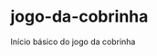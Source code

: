 # jogo-da-cobrinha
Início básico do jogo da cobrinha
<!DOCTYPE html>
<html>
<head>
    <title>Snake Game</title>
         
</head>
<body>
    <canvas id="stage" width="600" height="600"></canvas>
    <script type="text/javascript">
        window.onload = function(){

            var stage = document.getElementById('stage');
            var ctx = stage.getContext("2d");
            document.addEventListener("keydown", keyPush);
            setInterval(game, 85); 
             
            const vel = 1;

            var vx = vy = 0;
            var px = 10;
            var py = 15;
            var tp = 30;
            var qp = 20;
            var ax=ay=15;

            var trail = [];
            tail = 5;

            function game(){
                px += vx;
                py += vy;     
                
                if (px < 0) {
                    px = qp-1;
                }
                if(px > qp-1) {
                    px = 0;
                }
                if (py < 0) {
                    py = qp-1;
                }
                if (py > qp-1) {
                    py = 0;
                }
                ctx.fillStyle = "green";
                ctx.fillRect(0,0, stage.width, stage.height);

                ctx.fillStyle = "red";
                ctx.fillRect(ax*tp, ay*tp, tp, tp);

                ctx.fillStyle = "brown";
                for (var i = 0; i < trail.length; i++) {
                    ctx.fillRect(trail[i].x*tp, trail[i].y*tp, tp-1, tp-1);
                    if (trail[i].x == px && trail[i].y == py)
                    {
                        vx = vy=0;
                        tail =5;
                    } 
                }
            trail.push({x:px, y:py })
            while (trail.length > tail) {
                trail.shift();
            }
            if (ax==px && ay==py){
                tail++;
                ax = Math.floor(Math.random()*qp);
                ay = Math.floor(Math.random()*qp);
            }
        }  
        function keyPush(event) {

                switch (event.keyCode) {
                case 37:
                    vx = -vel;
                    vy = 0;
                    break;
                case 38:
                    vx = 0;
                    vy = -vel;
                    break;
                case 39:
                    vx = vel;
                     vy = 0;
                    break;
                case 40: 
                    vx = 0;
                    vy = vel;
                    break;
                default:
                    break;
                }
            }
        }
    
    </script>
</body>
</html>
